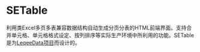 # SETable
利用类Excel多页多表兼容数据结构自动生成分页分表的HTML前端界面。支持合并单元格、单元格格式设定、按列排序等实际生产环境中所利用的功能。SETable是为[LeqeeData项目](https://bi.leqee.com/)而设计的。
